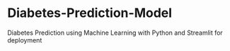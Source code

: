 # Diabetes-Prediction-Model
Diabetes Prediction using Machine Learning with Python and Streamlit for deployment
